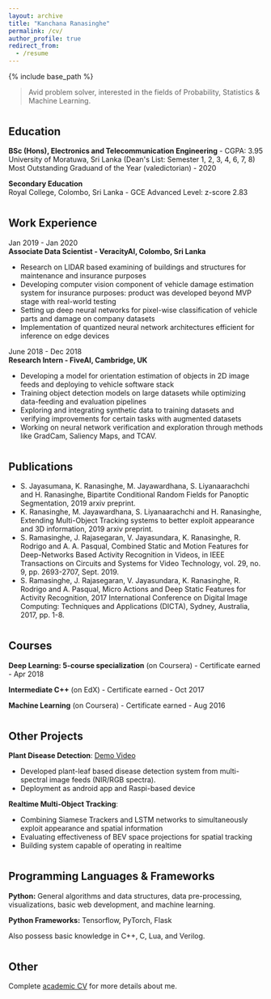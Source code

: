 ```yaml
---
layout: archive
title: "Kanchana Ranasinghe"
permalink: /cv/
author_profile: true
redirect_from:
  - /resume
---
```


{% include base_path %}

> Avid problem solver, interested in the fields of Probability, Statistics & Machine Learning.


<h2 style="margin-top: 40px;"> Education </h2>

**BSc (Hons), Electronics and Telecommunication Engineering** - CGPA: 3.95 <br>
University of Moratuwa, Sri Lanka (Dean's List: Semester 1, 2, 3, 4, 6, 7, 8) <br>
Most Outstanding Graduand of the Year (valedictorian) - 2020

**Secondary Education** <br>
Royal College, Colombo, Sri Lanka - GCE Advanced Level: z-score 2.83

<h2 style="margin-top: 40px;"> Work Experience </h2>

Jan 2019 - Jan 2020 <br>
**Associate Data Scientist - VeracityAI, Colombo, Sri Lanka** 
* Research on LIDAR based examining of buildings and structures for maintenance and insurance purposes
* Developing computer vision component of vehicle damage estimation system for insurance purposes: product was
developed beyond MVP stage with real-world testing
* Setting up deep neural networks for pixel-wise classification of vehicle parts and damage on company datasets
* Implementation of quantized neural network architectures efficient for inference on edge devices


June 2018 - Dec 2018 <br>
**Research Intern - FiveAI, Cambridge, UK**
* Developing a model for orientation estimation of objects in 2D image feeds and deploying to vehicle software stack 
* Training object detection models on large datasets while optimizing data-feeding and evaluation pipelines
* Exploring and integrating synthetic data to training datasets and verifying improvements for certain tasks with augmented datasets
* Working on neural network verification and exploration through methods like GradCam, Saliency Maps, and TCAV. 


<h2 style="margin-top: 40px;"> Publications </h2>

* S. Jayasumana, K. Ranasinghe, M. Jayawardhana, S. Liyanaarachchi and H. Ranasinghe, 
Bipartite Conditional Random Fields for Panoptic Segmentation, 2019 arxiv preprint.
* K. Ranasinghe, M. Jayawardhana, S. Liyanaarachchi and H. Ranasinghe, 
Extending Multi-Object Tracking systems to better exploit appearance and 3D information, 
2019 arxiv preprint.
* S. Ramasinghe, J. Rajasegaran, V. Jayasundara, K. Ranasinghe, R. Rodrigo and A. A. Pasqual, 
Combined Static and Motion Features for Deep-Networks Based Activity Recognition in Videos, 
in IEEE Transactions on Circuits and Systems for Video Technology, vol. 29, no. 9, pp. 2693-2707, Sept. 2019.
* S. Ramasinghe, J. Rajasegaran, V. Jayasundara, K. Ranasinghe, R. Rodrigo and A. Pasqual, 
Micro Actions and Deep Static Features for Activity Recognition, 
2017 International Conference on Digital Image Computing: Techniques and Applications (DICTA), 
Sydney, Australia, 2017, pp. 1-8. 


<h2 style="margin-top: 40px;"> Courses </h2>

<p> <strong>Deep Learning: 5-course specialization</strong> (on Coursera) - Certificate earned - Apr 2018 </p>
<p> <strong>Intermediate C++</strong> (on EdX) - Certificate earned - Oct 2017 </p>
<p> <strong>Machine Learning</strong> (on Coursera) - Certificate earned - Aug 2016 </p>


<h2 style="margin-top: 40px;"> Other Projects </h2>

**Plant Disease Detection**: [Demo Video](https://www.youtube.com/watch?v=SQslmbeOhpQ)
 * Developed plant-leaf based disease detection system from multi-spectral image feeds (NIR/RGB spectra). 
 * Deployment as android app and Raspi-based device  

**Realtime Multi-Object Tracking**: 
 * Combining Siamese Trackers and LSTM networks to simultaneously exploit appearance and spatial information
 * Evaluating effectiveness of BEV space projections for spatial tracking
 * Building system capable of operating in realtime 
 
 
<h2 style="margin-top: 40px;"> Programming Languages & Frameworks </h2>

**Python:** General algorithms and data structures, data pre-processing, visualizations, basic web development, 
 and machine learning.   

**Python Frameworks:** Tensorflow, PyTorch, Flask

Also possess basic knowledge in C++, C, Lua, and Verilog.


<h2 style="margin-top: 40px;"> Other </h2>

Complete [academic CV](https://kahnchana.github.io/files/KR_academic_cv.pdf) for more details about me. 

